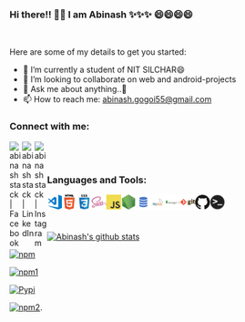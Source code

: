 ### Hi there!!  👋👋 I am Abinash ✨✨✨ 😄😄😄😄
<br/>
<!--
**abinashstack/abinashstack** is a ✨ _special_ ✨ repository because its `README.md` (this file) appears on your GitHub profile.-->

Here are some of my details to get you started:

- 🔭 I’m currently a student of NIT SILCHAR😄
- 👯 I’m looking to collaborate on web and android-projects 
- 💬 Ask me about anything..🤔
- 📫 How to reach me: abinash.gogoi55@gmail.com

### Connect with me:
[<img align="left" alt="abinashstack | Facebook" width="22px" src="https://cdn.jsdelivr.net/npm/simple-icons@v3/icons/facebook.svg" />][facebook]
[<img align="left" alt="abinashstack | LinkedIn" width="22px" src="https://cdn.jsdelivr.net/npm/simple-icons@v3/icons/linkedin.svg" />][linkedin]
[<img align="left" alt="abinashstack | Instagram" width="22px" src="https://cdn.jsdelivr.net/npm/simple-icons@v3/icons/instagram.svg" />][instagram]
<br>
<br>
### Languages and Tools:

<img align="left" alt="Visual Studio Code" width="26px" src="https://raw.githubusercontent.com/github/explore/80688e429a7d4ef2fca1e82350fe8e3517d3494d/topics/visual-studio-code/visual-studio-code.png" />
<img align="left" alt="HTML5" width="26px" src="https://raw.githubusercontent.com/github/explore/80688e429a7d4ef2fca1e82350fe8e3517d3494d/topics/html/html.png" />
<img align="left" alt="CSS3" width="26px" src="https://raw.githubusercontent.com/github/explore/80688e429a7d4ef2fca1e82350fe8e3517d3494d/topics/css/css.png" />
<img align="left" alt="Sass" width="26px" src="https://raw.githubusercontent.com/github/explore/80688e429a7d4ef2fca1e82350fe8e3517d3494d/topics/sass/sass.png" />
<img align="left" alt="JavaScript" width="26px" src="https://raw.githubusercontent.com/github/explore/80688e429a7d4ef2fca1e82350fe8e3517d3494d/topics/javascript/javascript.png" />
<img align="left" alt="Node.js" width="26px" src="https://raw.githubusercontent.com/github/explore/80688e429a7d4ef2fca1e82350fe8e3517d3494d/topics/nodejs/nodejs.png" />
<img align="left" alt="SQL" width="26px" src="https://raw.githubusercontent.com/github/explore/80688e429a7d4ef2fca1e82350fe8e3517d3494d/topics/sql/sql.png" />
<img align="left" alt="MySQL" width="26px" src="https://raw.githubusercontent.com/github/explore/80688e429a7d4ef2fca1e82350fe8e3517d3494d/topics/mysql/mysql.png" />
<img align="left" alt="MongoDB" width="26px" src="https://raw.githubusercontent.com/github/explore/80688e429a7d4ef2fca1e82350fe8e3517d3494d/topics/mongodb/mongodb.png" />
<img align="left" alt="Git" width="26px" src="https://raw.githubusercontent.com/github/explore/80688e429a7d4ef2fca1e82350fe8e3517d3494d/topics/git/git.png" />
<img align="left" alt="Github" width="26px" src="https://raw.githubusercontent.com/github/explore/78df643247d429f6cc873026c0622819ad797942/topics/github/github.png" />
<img align="left" alt="Terminal" width="26px" src="https://raw.githubusercontent.com/github/explore/80688e429a7d4ef2fca1e82350fe8e3517d3494d/topics/terminal/terminal.png" />

<br />
<br />
<br />

[![Abinash's github stats](https://github-readme-stats.vercel.app/api?username=abinashstack)](https://github.com/anuraghazra/github-readme-stats)

[<img  alt="npm" width="150px" src="https://badge.fury.io/js/shadow-package.svg" />][npm]

[<img  alt="npm1" width="150px" src="https://badge.fury.io/js/shadow-package.svg" />][npm1]

[<img  alt="Pypi" width="150px" src="https://badge.fury.io/py/hithere.svg" />][Pypi]

[<img  alt="npm2" width="150px" src="https://badge.fury.io/js/shadowwizards.svg" />][npm2].


[npm]: https://www.npmjs.com/package/py-pack-ag
[npm1]: https://www.npmjs.com/package/styling_views_wiz
[Pypi]: https://pypi.org/project/hithere/
[npm2]: https://www.npmjs.com/package/shadowwizards
[facebook]: https://www.facebook.com/abinash.gogoi.18007
[instagram]:https://www.instagram.com/abinash.gogoi55/
[linkedin]: https://www.linkedin.com/in/abinash-gogoi-1b760a187/


